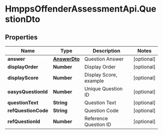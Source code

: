 # HmppsOffenderAssessmentApi.QuestionDto

## Properties
Name | Type | Description | Notes
------------ | ------------- | ------------- | -------------
**answer** | [**AnswerDto**](AnswerDto.md) | Question Answer | [optional] 
**displayOrder** | **Number** | Display Order | [optional] 
**displayScore** | **Number** | Display Score, example | [optional] 
**oasysQuestionId** | **Number** | Unique Question ID | [optional] 
**questionText** | **String** | Question Text | [optional] 
**refQuestionCode** | **String** | Question Code | [optional] 
**refQuestionId** | **Number** | Reference Question ID | [optional] 


